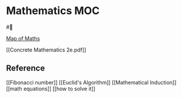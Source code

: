 
# Mathematics MOC

#🏡

[Map of Maths](https://www.youtube.com/watch?v=OmJ-4B-mS-Y)

[[Concrete Mathematics 2e.pdf]]


## Reference

[[Fibonacci number]]
[[Euclid's Algorithm]]
[[Mathematical Induction]]
[[math equations]]
[[how to solve it]]
